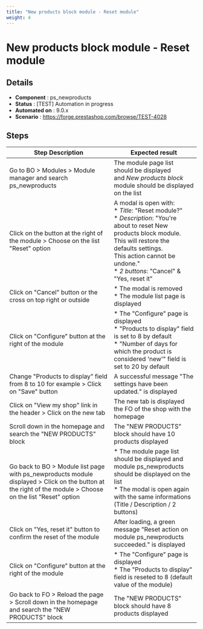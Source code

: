 ```yaml
---
title: "New products block module - Reset module"
weight: 4
---
```


# New products block module - Reset module
## Details
* **Component** : ps_newproducts
* **Status** : [TEST] Automation in progress
* **Automated on** : 9.0.x
* **Scenario** : https://forge.prestashop.com/browse/TEST-4028

## Steps
| Step Description | Expected result |
| ----- | ----- |
| Go to BO > Modules > Module manager and search ps_newproducts | The module page list should be displayed and *New products block* module should be displayed on the list |
| Click on the button at the right of the module > Choose on the list "Reset" option | A modal is open with:<br> * *Title*: "Reset module?"<br> * *Description*: "You're about to reset New products block module.<br>This will restore the defaults settings.<br>This action cannot be undone."<br> * *2 buttons*: "Cancel" & "Yes, reset it" |
| Click on "Cancel" button or the cross on top right or outside | * The modal is removed<br> * The module list page is displayed |
| Click on "Configure" button at the right of the module | * The "Configure" page is displayed<br> * "Products to display" field is set to 8 by default<br> * "Number of days for which the product is considered 'new'" field is set to 20 by default |
| Change "Products to display" field from 8 to 10 for example > Click on "Save" button | A successful message "The settings have been updated." is displayed |
| Click on "View my shop" link in the header > Click on the new tab | The new tab is displayed the FO of the shop with the homepage |
| Scroll down in the homepage and search the "NEW PRODUCTS" block | The "NEW PRODUCTS" block should have 10 products displayed |
| Go back to BO > Module list page with ps_newproducts module displayed > Click on the button at the right of the module > Choose on the list "Reset" option | * The module page list should be displayed and module ps_newproducts should be displayed on the list<br> * The modal is open again with the same informations (Title / Description / 2 buttons) |
| Click on "Yes, reset it" button to confirm the reset of the module | After loading, a green message "Reset action on module ps_newproducts succeeded." is displayed |
| Click on "Configure" button at the right of the module | * The "Configure" page is displayed<br> * The "Products to display" field is reseted to 8 (default value of the module) |
| Go back to FO > Reload the page > Scroll down in the homepage and search the "NEW PRODUCTS" block | The "NEW PRODUCTS" block should have 8 products displayed |
